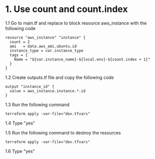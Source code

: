 # 1. Use count and count.index 

1.1 Go to main.tf and replace to block resource aws_instance with the following code
```
resource "aws_instance" "instance" {
  count = 2
  ami   = data.aws_ami.ubuntu.id
  instance_type = var.instance_type
  tags = {
    Name = "${var.instance_name}-${local.env}-${count.index + 1}"
  }
}
```
1.2 Create outputs.tf file and copy the following code
```
output "instance_id" {
  value = aws_instance.instance.*.id
}
```
1.3 Run the following command
```
terraform apply -var-file="dev.tfvars"
```
1.4 Type "yes"

1.5 Run the following command to destroy the resources
```
terraform apply -var-file="dev.tfvars"
```
1.6 Type "yes"